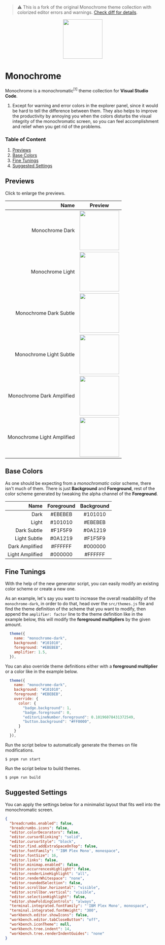 > ⚠️ This is a fork of the original Monochrome theme collection with colorized editor errors and warnings. [Check diff for details](https://github.com/anotherglitchinthematrix/monochrome/compare/master...dkamyshov:fork).

<p align="center">
  <img src="./icon.png" width="128"/>
</p>

# Monochrome

Monochrome is a monochromatic<sup>[1]</sup> theme collection for **Visual Studio Code**.

1. Except for warning and error colors in the explorer panel, since it would be hard to tell the difference between them. They also helps to improve the productivity by annoying you when the colors disturbs the visual integrity of the monochromatic screen, so you can feel accomplishment and relief when you get rid of the problems.

### Table of Content

1. [Previews](#previews)
2. [Base Colors](#base-colors)
3. [Fine Tunings](#fine-tunings)
4. [Suggested Settings](#suggested-settings)

## Previews

Click to enlarge the previews.

|                       Name | Preview                                                                                                      |
| -------------------------: | ------------------------------------------------------------------------------------------------------------ |
|            Monochrome Dark | [<img src="./preview/monochrome-dark.png" width="128">](./preview/monochrome-dark.png)                       |
|           Monochrome Light | [<img src="./preview/monochrome-light.png" width="128">](./preview/monochrome-light.png)                     |
|     Monochrome Dark Subtle | [<img src="./preview/monochrome-dark-subtle.png" width="128">](./preview/monochrome-dark-subtle.png)         |
|    Monochrome Light Subtle | [<img src="./preview/monochrome-light-subtle.png" width="128">](./preview/monochrome-light-subtle.png)       |
|  Monochrome Dark Amplified | [<img src="./preview/monochrome-dark-amplified.png" width="128">](./preview/monochrome-dark-amplified.png)   |
| Monochrome Light Amplified | [<img src="./preview/monochrome-light-amplified.png" width="128">](./preview/monochrome-light-amplified.png) |

## Base Colors

As one should be expecting from a _monochromatic_ color scheme, there isn't much of them. There is just **Background** and **Foreground**, rest of the color scheme generated by tweaking the alpha channel of the **Foreground**.

|            Name | Foreground | Background |
| --------------: | :--------: | :--------: |
|            Dark |  #EBEBEB   |  #101010   |
|           Light |  #101010   |  #EBEBEB   |
|     Dark Subtle |  #F1F5F9   |  #0A1219   |
|    Light Subtle |  #0A1219   |  #F1F5F9   |
|  Dark Amplified |  #FFFFFF   |  #000000   |
| Light Amplified |  #000000   |  #FFFFFF   |

## Fine Tunings

With the help of the new generator script, you can easily modify an existing color scheme or create a new one.

As an example, let's say you want to increase the overall readability of the `monochrome-dark`, in order to do that, head over the `src/themes.js` file and find the theme definition of the scheme that you want to modify, then append the `amplifier: factor` line to the theme definition like in the example below, this will modify the **foreground multipliers** by the given amount.

```javascript
  theme({
    name: "monochrome-dark",
    background: "#101010",
    foreground: "#EBEBEB",
    amplifier: 1.5,
  }),
```

You can also override theme definitions either with a **foreground multiplier** or a color like in the example below.

```javascript
  theme({
    name: "monochrome-dark",
    background: "#101010",
    foreground: "#EBEBEB",
    override: {
      color: {
        "badge.background": 1,
        "badge.foreground": 0,
        "editorLineNumber.foreground": 0.10196078431372549,
        "button.background": "#FF0000",
      }
    }
  }),
```

Run the script below to automatically generate the themes on file modifications.

```shell
$ pnpm run start
```

Run the script below to build themes.

```shell
$ pnpm run build
```

## Suggested Settings

You can apply the settings below for a minimalist layout that fits well into the monochromatic screen.

```json
{
  "breadcrumbs.enabled": false,
  "breadcrumbs.icons": false,
  "editor.colorDecorators": false,
  "editor.cursorBlinking": "solid",
  "editor.cursorStyle": "block",
  "editor.find.addExtraSpaceOnTop": false,
  "editor.fontFamily": "'IBM Plex Mono', monospace",
  "editor.fontSize": 16,
  "editor.links": false,
  "editor.minimap.enabled": false,
  "editor.occurrencesHighlight": false,
  "editor.renderLineHighlight": "all",
  "editor.renderWhitespace": "none",
  "editor.roundedSelection": false,
  "editor.scrollbar.horizontal": "visible",
  "editor.scrollbar.vertical": "visible",
  "editor.selectionHighlight": false,
  "editor.showFoldingControls": "always",
  "terminal.integrated.fontFamily": "'IBM Plex Mono', monospace",
  "terminal.integrated.fontWeight": "300",
  "workbench.editor.showIcons": false,
  "workbench.editor.tabCloseButton": "off",
  "workbench.iconTheme": null,
  "workbench.tree.indent": 14,
  "workbench.tree.renderIndentGuides": "none"
}
```
